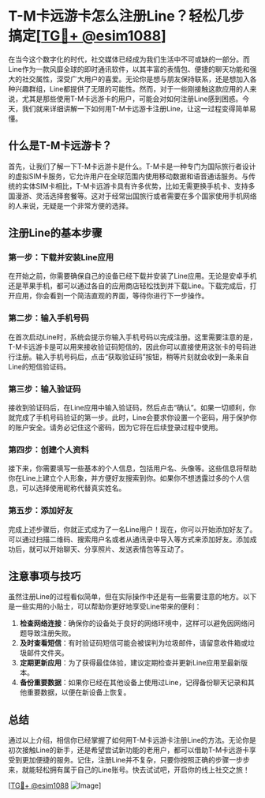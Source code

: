 # T-M卡远游卡怎么注册Line？轻松几步搞定[[TG💪+ @esim1088](https://t.me/s/esim1088)]

在当今这个数字化的时代，社交媒体已经成为我们生活中不可或缺的一部分。而Line作为一款风靡全球的即时通讯软件，以其丰富的表情包、便捷的聊天功能和强大的社交属性，深受广大用户的喜爱。无论你是想与朋友保持联系，还是想加入各种兴趣群组，Line都提供了无限的可能性。然而，对于一些刚接触这款应用的人来说，尤其是那些使用T-M卡远游卡的用户，可能会对如何注册Line感到困惑。今天，我们就来详细讲解一下如何用T-M卡远游卡注册Line，让这一过程变得简单易懂。

## 什么是T-M卡远游卡？

首先，让我们了解一下T-M卡远游卡是什么。T-M卡是一种专门为国际旅行者设计的虚拟SIM卡服务，它允许用户在全球范围内使用移动数据和语音通话服务。与传统的实体SIM卡相比，T-M卡远游卡具有许多优势，比如无需更换手机卡、支持多国漫游、灵活选择套餐等。这对于经常出国旅行或者需要在多个国家使用手机网络的人来说，无疑是一个非常方便的选择。

## 注册Line的基本步骤

### 第一步：下载并安装Line应用

在开始之前，你需要确保自己的设备已经下载并安装了Line应用。无论是安卓手机还是苹果手机，都可以通过各自的应用商店轻松找到并下载Line。下载完成后，打开应用，你会看到一个简洁直观的界面，等待你进行下一步操作。

### 第二步：输入手机号码

在首次启动Line时，系统会提示你输入手机号码以完成注册。这里需要注意的是，T-M卡远游卡是可以用来接收验证码短信的，因此你可以直接使用这张卡的号码进行注册。输入手机号码后，点击“获取验证码”按钮，稍等片刻就会收到一条来自Line的短信验证码。

### 第三步：输入验证码

接收到验证码后，在Line应用中输入验证码，然后点击“确认”。如果一切顺利，你就完成了手机号码验证的第一步。此时，Line会要求你设置一个密码，用于保护你的账户安全。请务必记住这个密码，因为它将在后续登录过程中使用。

### 第四步：创建个人资料

接下来，你需要填写一些基本的个人信息，包括用户名、头像等。这些信息将帮助你在Line上建立个人形象，并方便好友搜索到你。如果你不想透露过多的个人信息，可以选择使用昵称代替真实姓名。

### 第五步：添加好友

完成上述步骤后，你就正式成为了一名Line用户！现在，你可以开始添加好友了。可以通过扫描二维码、搜索用户名或者从通讯录中导入等方式来添加好友。添加成功后，就可以开始聊天、分享照片、发送表情包等互动了。

## 注意事项与技巧

虽然注册Line的过程看似简单，但在实际操作中还是有一些需要注意的地方。以下是一些实用的小贴士，可以帮助你更好地享受Line带来的便利：

1. **检查网络连接**：确保你的设备处于良好的网络环境中，这样可以避免因网络问题导致注册失败。
2. **及时查看短信**：有时验证码短信可能会被误判为垃圾邮件，请留意收件箱或垃圾邮件文件夹。
3. **定期更新应用**：为了获得最佳体验，建议定期检查并更新Line应用至最新版本。
4. **备份重要数据**：如果你已经在其他设备上使用过Line，记得备份聊天记录和其他重要数据，以便在新设备上恢复。

## 总结

通过以上介绍，相信你已经掌握了如何用T-M卡远游卡注册Line的方法。无论你是初次接触Line的新手，还是希望尝试新功能的老用户，都可以借助T-M卡远游卡享受到更加便捷的服务。记住，注册Line并不复杂，只要你按照正确的步骤一步步来，就能轻松拥有属于自己的Line账号。快去试试吧，开启你的线上社交之旅！

[[TG💪+ @esim1088](https://t.me/s/esim1088) ![Image](https://i.postimg.cc/4NQfJmqS/Snipaste-2025-05-13-00-14-12.png)]